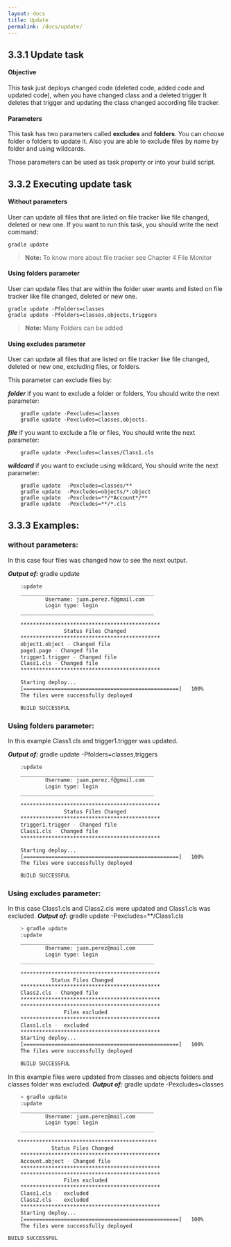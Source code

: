 ```yaml
---
layout: docs
title: Update
permalink: /docs/update/
---
```

## 3.3.1 Update task

#### **Objective**
This task just deploys changed code (deleted code, added code and updated code), when you have changed class and a deleted trigger It deletes that trigger and updating the class changed according file tracker.

#### **Parameters**
This task has two parameters called **excludes** and **folders**. You can choose folder o folders to update it. Also you are able to exclude files by name by folder and using wildcards.

Those parameters can be used as task property or into your build script.

## 3.3.2 Executing update task

#### **Without parameters**

User can update all files that are listed on file tracker like file changed, deleted or new one. If you want to run this task, you should write the next command:

	gradle update

> **Note:** To know more about file tracker see Chapter 4 File Monitor

#### **Using folders parameter**

User can update files that are within the folder user wants and listed on file tracker like file changed, deleted or new one.

	gradle update -Pfolders=classes
	gradle update -Pfolders=classes,objects,triggers

> **Note:** Many Folders can be added

#### **Using excludes parameter**

User can update all files that are listed on file tracker like file changed, deleted or new one, excluding files, or folders.

This parameter can exclude files by:

 ***folder*** if you want to exclude a folder or folders, You should write the next parameter:

        gradle update -Pexcludes=classes
        gradle update -Pexcludes=classes,objects.

 ***file*** if you want to exclude a file or files, You should write the next parameter:

        gradle update -Pexcludes=classes/Class1.cls

 ***wildcard*** if you want to exclude using wildcard, You should write the next parameter:

        gradle update  -Pexcludes=classes/**
        gradle update  -Pexcludes=objects/*.object
        gradle update  -Pexcludes=**/*Account*/**
        gradle update  -Pexcludes=**/*.cls

##	3.3.3 Examples:

### without parameters:

In this case four files was changed how to see the next output.

***Output of:***  gradle update

```bash
    :update
    ___________________________________________
            Username: juan.perez.f@gmail.com
            Login type: login
    ___________________________________________

    *********************************************
                  Status Files Changed
    *********************************************
    object1.object - Changed file
    page1.page - Changed file
    trigger1.trigger - Changed file
    Class1.cls - Changed file
    *********************************************

    Starting deploy...
    [==================================================]   100%
    The files were successfully deployed

    BUILD SUCCESSFUL
```

### Using folders parameter:

In this example Class1.cls and trigger1.trigger was updated.

***Output of:***  gradle update -Pfolders=classes,triggers

```bash
    :update
    ___________________________________________
            Username: juan.perez.f@gmail.com
            Login type: login
    ___________________________________________

    *********************************************
                  Status Files Changed
    *********************************************
    trigger1.trigger - Changed file
    Class1.cls - Changed file
    *********************************************

    Starting deploy...
    [==================================================]   100%
    The files were successfully deployed

    BUILD SUCCESSFUL
```

### Using excludes parameter:
In this case Class1.cls and Class2.cls were updated and Class1.cls was excluded.
***Output of:***  gradle update -Pexcludes=**/Class1.cls

```bash
    > gradle update
    :update
    ___________________________________________
            Username: juan.perez@mail.com
            Login type: login
    ___________________________________________

    *********************************************
              Status Files Changed
    *********************************************
    Class2.cls - Changed file
    *********************************************
    *********************************************
                  Files excluded
    *********************************************
    Class1.cls -  excluded
    *********************************************
    Starting deploy...
    [==================================================]   100%
    The files were successfully deployed

    BUILD SUCCESSFUL

```
In this example files were updated from classes and objects folders and classes folder was excluded.
***Output of:***  gradle update -Pexcludes=classes

```bash
    > gradle update
    :update
    ___________________________________________
            Username: juan.perez@mail.com
            Login type: login
    ___________________________________________

   *********************************************
              Status Files Changed
    *********************************************
    Account.object - Changed file
    *********************************************
    *********************************************
                  Files excluded
    *********************************************
    Class1.cls -  excluded
    Class2.cls -  excluded
    *********************************************
    Starting deploy...
    [==================================================]   100%
    The files were successfully deployed

BUILD SUCCESSFUL

```